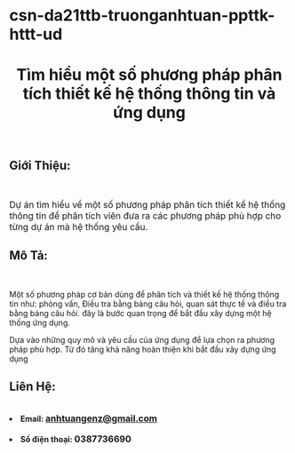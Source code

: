 # csn-da21ttb-truonganhtuan-ppttk-httt-ud
<!-- # csn-da21ttb-truonganhtuan-ppttk-httt-ud -->
<!DOCTYPE html>
<html lang="en">
<head>
    <meta charset="UTF-8">
    <meta name="viewport" content="width=device-width, initial-scale=1.0">
</head>

<body>
    <h1 Style="text-align:center ;" href="https://github.com/AnhTuanSeika/csn-da21ttb-truonganhtuan-ppttk-httt-ud.git" >Tìm hiểu một số phương pháp phân tích thiết kế hệ thống thông tin và ứng dụng</h1><br>
    <h2>Giới Thiệu:</h2><br>
<p><font size="3" >Dự án tìm hiểu về một số phương pháp phân tích thiết kế hệ thống thông tin để phân tích viên đưa ra các phương pháp phù hợp cho từng dự án mà hệ thống yêu cầu.</font> </p>     

<h2>Mô Tả:</h2><br>

<p>Một số phương pháp cơ bản dùng để phân tích và thiết kế hệ thống thông tin như: phỏng vấn, Điều tra bằng bảng câu hỏi, quan sát thực tế và điều tra bằng bảng câu hỏi. đây là bước quan trọng để bắt đầu xây dựng một hệ thống ứng dụng.</p>

<p>Dựa vào những quy mô và yêu cầu của ứng dụng để lựa chọn ra phương pháp phù hợp. Từ đó tăng khả năng hoàn thiện khi bắt đầu xây dựng ứng dụng</p>

<h2>Liên Hệ:</h2><br>

<li><b>Email: <a href="mailto:anhtuangenz@gmail.com" target="_blank" ><font size="3" >anhtuangenz@gmail.com</font></a></b></li></br>
<li><b>Số điện thoại: <font size="3" >0387736690</font></b></li></br>


</body>
</html>